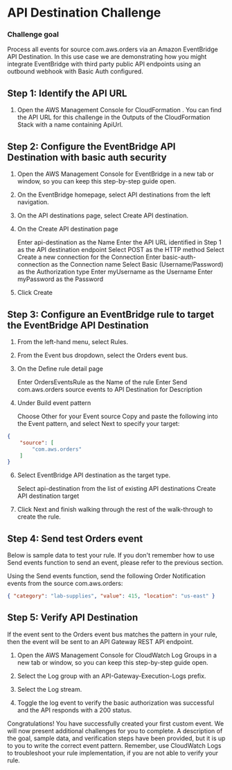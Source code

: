 # API Destination Challenge
### Challenge goal
Process all events for source com.aws.orders via an Amazon EventBridge API Destination. In this use case we are demonstrating how you might integrate EventBridge with third party public API endpoints using an outbound webhook with Basic Auth configured.

## Step 1: Identify the API URL
1. Open the AWS Management Console for CloudFormation . You can find the API URL for this challenge in the Outputs of the CloudFormation Stack with a name containing ApiUrl.

## Step 2: Configure the EventBridge API Destination with basic auth security
1. Open the AWS Management Console for EventBridge  in a new tab or window, so you can keep this step-by-step guide open.

2. On the EventBridge homepage, select API destinations from the left navigation.

3. On the API destinations page, select Create API destination.

4. On the Create API destination page

    Enter api-destination as the Name
    Enter the API URL identified in Step 1 as the API destination endpoint
    Select POST as the HTTP method
    Select Create a new connection for the Connection
    Enter basic-auth-connection as the Connection name
    Select Basic (Username/Password) as the Authorization type
    Enter myUsername as the Username
    Enter myPassword as the Password

5. Click Create

## Step 3: Configure an EventBridge rule to target the EventBridge API Destination

1. From the left-hand menu, select Rules.

2. From the Event bus dropdown, select the Orders event bus.

4. On the Define rule detail page

   Enter OrdersEventsRule as the Name of the rule
   Enter Send com.aws.orders source events to API Destination for Description

6. Under Build event pattern

   Choose Other for your Event source
   Copy and paste the following into the Event pattern, and select Next to specify your target:

```json
{
    "source": [
        "com.aws.orders"
    ]
}
```

6. Select EventBridge API destination as the target type.

   Select api-destination from the list of existing API destinations
   Create API destination target

7. Click Next and finish walking through the rest of the walk-through to create the rule.

## Step 4: Send test Orders event

Below is sample data to test your rule. If you don't remember how to use Send events function to send an event, please refer to the previous section.

Using the Send events function, send the following Order Notification events from the source com.aws.orders:

```json
{ "category": "lab-supplies", "value": 415, "location": "us-east" }
```

## Step 5: Verify API Destination
If the event sent to the Orders event bus matches the pattern in your rule, then the event will be sent to an API Gateway REST API endpoint.

1. Open the AWS Management Console for CloudWatch Log Groups  in a new tab or window, so you can keep this step-by-step guide open.

2. Select the Log group with an API-Gateway-Execution-Logs prefix.

3. Select the Log stream.

4. Toggle the log event to verify the basic authorization was successful and the API responds with a 200 status.

Congratulations! You have successfully created your first custom event. We will now present additional challenges for you to complete. A description of the goal, sample data, and verification steps have been provided, but it is up to you to write the correct event pattern. Remember, use CloudWatch Logs to troubleshoot your rule implementation, if you are not able to verify your rule.
